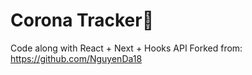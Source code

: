 # Corona Tracker🦠
Code along with React + Next + Hooks API
Forked from: https://github.com/NguyenDa18
        

